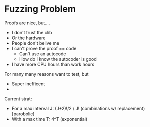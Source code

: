 # Fuzzing Problem

Proofs are nice, but....
  - I don't trust the clib
  - Or the hardware
  - People don't belive me
  - I can't prove the proof == code
    - Can't use an autocode
    - How do I know the autocoder is good
  - I have more CPU hours than work hours

For many many reasons want to test, but
  - Super inefficent
  -

Current strat:
  - For a max interval J: (J+2)!/2 / J! (combinations w/ replacement) [parobolic]
  - With a max time T: 4^T (exponential)
